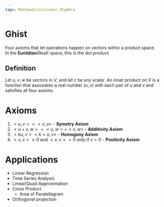 ```yaml
---
tags: Mathematics/Linear_Algebra
---
```


# Ghist
Four axioms that let operations happen on vectors within a product space. In the **Euclidian**(Real) space, this is the dot product.

## Definition
Let $u,v,w$ be vectors in $V$, and let $c$ be any scalar. An inner product on $V$ is a function that assosiates a real number $(u,v)$ with each pair of $u$ and $v$ and satisfies all four axioms.

# Axioms
1. $<u,v> = <v,u>$ - **Symetry Axiom**
2. $<u+v,w> = <u,w>+<v,w>$ - **Additivity Axiom**
3. $<ku,v> = k<u,v>$ - **Homogony Axiom**
4. $<v,v>\ge0\text{ and }<v,v>=0 \text{ only if }v=0$ - **Positivity Axiom**

# Applications
* Linear Regression
* Time Series Analysis
* Linear/Quad Approximation
* Cross Product
	* Area of Paralellagram
* Orthogonal projection